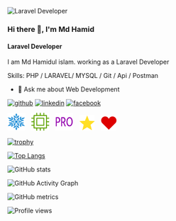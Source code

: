 ![Laravel Developer](https://media-exp1.licdn.com/dms/image/D5635AQHEz1Wwk-TZJQ/profile-framedphoto-shrink_200_200/0/1630641053428?e=1648108800&v=beta&t=LmIEDaCyTeHgAuyDhQ17tPfhvMfhKujzSI3DFsAm9_4)

### Hi there 👋, I'm Md Hamid
#### Laravel Developer


I am Md Hamidul islam. working as a Laravel Developer

Skills: PHP / LARAVEL/ MYSQL / Git / Api / Postman

- 💬 Ask me about Web Development 


[<img src='https://cdn.jsdelivr.net/npm/simple-icons@3.0.1/icons/github.svg' alt='github' height='40'>](https://github.com/mdhamidulislamT)  [<img src='https://cdn.jsdelivr.net/npm/simple-icons@3.0.1/icons/linkedin.svg' alt='linkedin' height='40'>](https://www.linkedin.com/in/https://www.linkedin.com/in/md-hamidul-islam-66ba38121//)  [<img src='https://cdn.jsdelivr.net/npm/simple-icons@3.0.1/icons/facebook.svg' alt='facebook' height='40'>](https://www.facebook.com/https://web.facebook.com/profile.php?id=100055014698718)  

<a href='https://archiveprogram.github.com/'><img src='https://raw.githubusercontent.com/acervenky/animated-github-badges/master/assets/acbadge.gif' width='40' height='40'></a> <a href='https://docs.github.com/en/developers'><img src='https://raw.githubusercontent.com/acervenky/animated-github-badges/master/assets/devbadge.gif' width='40' height='40'></a> <a href='https://github.com/pricing'><img src='https://raw.githubusercontent.com/acervenky/animated-github-badges/master/assets/pro.gif' width='40' height='40'></a> <a href='https://stars.github.com/'><img src='https://raw.githubusercontent.com/acervenky/animated-github-badges/master/assets/starbadge.gif' width='35' height='35'></a> <a href='https://docs.github.com/en/github/supporting-the-open-source-community-with-github-sponsors'><img src='https://raw.githubusercontent.com/acervenky/animated-github-badges/master/assets/sponsorbadge.gif' width='35' height='35'></a> 

[![trophy](https://github-profile-trophy.vercel.app/?username=mdhamidulislamT)](https://github.com/ryo-ma/github-profile-trophy)

[![Top Langs](https://github-readme-stats.vercel.app/api/top-langs/?username=mdhamidulislamT)](https://github.com/anuraghazra/github-readme-stats)

![GitHub stats](https://github-readme-stats.vercel.app/api?username=mdhamidulislamT&show_icons=true&count_private=true)  

![GitHub Activity Graph](https://activity-graph.herokuapp.com/graph?username=mdhamidulislamT)  

![GitHub metrics](https://metrics.lecoq.io/mdhamidulislamT)  

![Profile views](https://gpvc.arturio.dev/mdhamidulislamT)  
